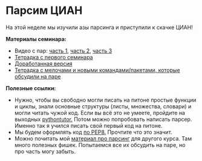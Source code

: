 # Парсим ЦИАН

На этой неделе мы изучили азы парсинга и приступили к скачке ЦИАН!


__Материалы семинара:__

* Видео с пар: [часть 1](https://www.youtube.com/watch?v=Znf9AhdyaNY&list=PLNKXA-74YGLhpm2Z7seXr7xA4x4HicE_7), [часть 2](https://www.youtube.com/watch?v=0ThQLJ8WHz4&list=PLNKXA-74YGLhpm2Z7seXr7xA4x4HicE_7&index=2), [часть 3](https://www.youtube.com/watch?v=luDhr353zbg&list=PLNKXA-74YGLhpm2Z7seXr7xA4x4HicE_7&index=3)
* [Тетрадка с первого семинара](https://nbviewer.jupyter.org/github/FUlyankin/massResearch_houses/blob/master/week01_parsers/sem01_v1.ipynb)
* [Доработанная версия](https://nbviewer.jupyter.org/github/FUlyankin/massResearch_houses/blob/master/week01%2602_parsers/sem01_v2.ipynb)
* [Тетрадка с мелочами и новыми командами/пакетами, которые обсудили на паре](https://nbviewer.jupyter.org/github/FUlyankin/massResearch_houses/blob/master/week01%2602_parsers/dirty_sem02.ipynb)


__Полезные ссылки:__

* Нужно, чтобы вы свободно могли писать на питоне простые функции и циклы, знали основные структуры (листы, множества, словари) и могли читать чужой код. Если вы всё это не умеете, пройдите на выходных [pythontutor.](http://pythontutor.ru/lessons/inout_and_arithmetic_operations/) Потом можно попробовать написать парсер. Именно так я учился писать свой первый код на питоне.
* Мы будем оформлять код [по PEP8.](https://pythonworld.ru/osnovy/pep-8-rukovodstvo-po-napisaniyu-koda-na-python.html) Прочтите что это значит.
* Можно почитать мой [материал про парсинг](https://nbviewer.jupyter.org/github/FUlyankin/massResearch_houses/blob/master/week01_parsers/sem05_parsing_full.ipynb) для другого курса. Там много полезных фишек. Попытаемся все их обсудить на паре, но про часть могу забыть.
